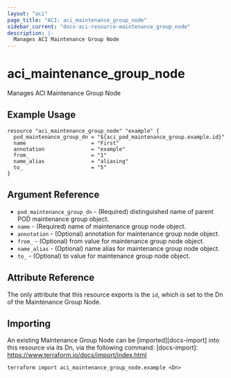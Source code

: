 ```yaml
---
layout: "aci"
page_title: "ACI: aci_maintenance_group_node"
sidebar_current: "docs-aci-resource-maintenance_group_node"
description: |-
  Manages ACI Maintenance Group Node
---
```


# aci_maintenance_group_node #
Manages ACI Maintenance Group Node

## Example Usage ##

```hcl
resource "aci_maintenance_group_node" "example" {
  pod_maintenance_group_dn = "${aci_pod_maintenance_group.example.id}"
  name                     = "First"
  annotation               = "example"
  from_                    = "1"
  name_alias               = "aliasing"
  to_                      = "5"
}
```


## Argument Reference ##

* `pod_maintenance_group_dn` - (Required) distinguished name of parent POD maintenance group object.
* `name` - (Required) name of maintenance group node object.
* `annotation` - (Optional) annotation for maintenance group node object.
* `from_` - (Optional) from value for maintenance group node object.
* `name_alias` - (Optional) name alias for maintenance group node object.
* `to_` - (Optional) to value for maintenance group node object.



## Attribute Reference

The only attribute that this resource exports is the `id`, which is set to the
Dn of the Maintenance Group Node.

## Importing ##

An existing Maintenance Group Node can be [imported][docs-import] into this resource via its Dn, via the following command:
[docs-import]: https://www.terraform.io/docs/import/index.html


```
terraform import aci_maintenance_group_node.example <Dn>
```